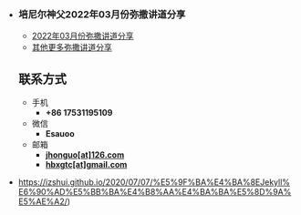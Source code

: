 - ### 培尼尔神父2022年03月份弥撒讲道分享

  - [2022年03月份弥撒讲道分享](https://izshui.github.io/2022.03/2122/03/01/%E5%9F%B9%E5%B0%BC%E5%B0%94%E7%A5%9E%E7%88%B622%E5%B9%B403%E6%9C%88%E4%BB%BD%E5%BC%A5%E6%92%92%E8%AE%B2%E9%81%93%E5%88%86%E4%BA%AB/)
  - [其他更多弥撒讲道分享](https://izshui.github.io)

  <!-- .slide vertical=true -->

  ## 联系方式

  - 手机
    - **+86 17531195109**
  - 微信
    - **Esauoo**
  - 邮箱
    - **[jhonguo[at]126.com](mailto:jhonguo@126.com)**
    - **[hbxgtc[at]gmail.com](mailto:hbxgtc@gmail.com)**

- https://izshui.github.io/2020/07/07/%E5%9F%BA%E4%BA%8EJekyll%E6%90%AD%E5%BB%BA%E4%B8%AA%E4%BA%BA%E5%8D%9A%E5%AE%A2/)
